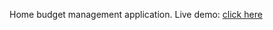 Home budget management application.
Live demo: [click here](https://monthly-expenses-13681.web.app/)
